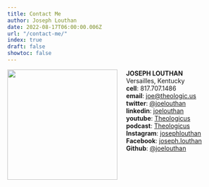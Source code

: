 ```yaml
---
title: Contact Me
author: Joseph Louthan
date: 2022-08-17T06:00:00.006Z
url: "/contact-me/"
index: true
draft: false
showtoc: false
---
```


<img style="float: left; padding-right: 20px" src="/images/1-smile-no-braces-portrait-bright.jpg" width="250px">

**JOSEPH LOUTHAN**  
Versailles, Kentucky  
**cell**: 817.707.1486  
**email**: [joe@theologic.us](mailto:joe@theologic.us)  
**twitter**: [@joelouthan](https://twitter.com/JosephLouthan)  
**linkedin**: [joelouthan](https://www.linkedin.com/in/joelouthan/)  
**youtube**: [Theologicus](http://youtube.theologic.us)  
**podcast**: [Theologicus](http://apple.theologic.us)  
**Instagram**: [josephlouthan](https://instagram.com/josephlouthan)  
**Facebook**: [joseph.louthan](https://www.facebook.com/groups/462231051477464)  
**Github**: [@joelouthan](https://github.com/joelouthan)

